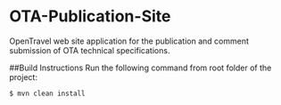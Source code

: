 # OTA-Publication-Site
OpenTravel web site application for the publication and comment submission of OTA technical specifications.

##Build Instructions
Run the following command from root folder of the project: 

```
$ mvn clean install
```
